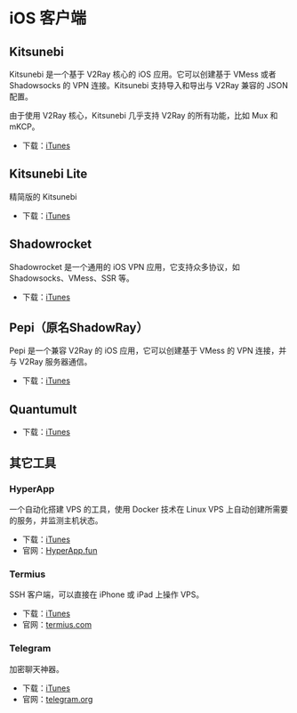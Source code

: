 # iOS 客户端

## Kitsunebi

Kitsunebi 是一个基于 V2Ray 核心的 iOS 应用。它可以创建基于 VMess 或者 Shadowsocks 的 VPN 连接。Kitsunebi 支持导入和导出与 V2Ray 兼容的 JSON 配置。

由于使用 V2Ray 核心，Kitsunebi 几乎支持 V2Ray 的所有功能，比如 Mux 和 mKCP。

* 下载：[iTunes](https://www.v2ray.com/itunes/us/kitsunebi/id1275446921/)

## Kitsunebi Lite

精简版的 Kitsunebi

* 下载：[iTunes](https://www.v2ray.com/itunes/us/kitsunebi-lite/id1387913765/)

## Shadowrocket

Shadowrocket 是一个通用的 iOS VPN 应用，它支持众多协议，如 Shadowsocks、VMess、SSR 等。

* 下载：[iTunes](https://www.v2ray.com/itunes/us/shadowrocket/id932747118/)

## Pepi（原名ShadowRay）

Pepi 是一个兼容 V2Ray 的 iOS 应用，它可以创建基于 VMess 的 VPN 连接，并与 V2Ray 服务器通信。

* 下载：[iTunes](https://www.v2ray.com/itunes/us/pepi/id1283082051/)

## Quantumult

* 下载：[iTunes](https://www.v2ray.com/itunes/us/quantumult/id1252015438/)

## 其它工具

### HyperApp

一个自动化搭建 VPS 的工具，使用 Docker 技术在 Linux VPS 上自动创建所需要的服务，并监测主机状态。

* 下载：[iTunes](https://www.v2ray.com/itunes/us/hyperapp/id1179750280/)
* 官网：[HyperApp.fun](https://www.hyperapp.fun/)

### Termius

SSH 客户端，可以直接在 iPhone 或 iPad 上操作 VPS。

* 下载：[iTunes](https://www.v2ray.com/itunes/us/termius/id549039908/)
* 官网：[termius.com](https://www.termius.com)

### Telegram

加密聊天神器。

* 下载：[iTunes](https://www.v2ray.com/itunes/us/telegram-messenger/id686449807/)
* 官网：[telegram.org](https://telegram.org/)
